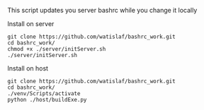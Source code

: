 This script updates you server bashrc while you change it locally   

Install on server
```
git clone https://github.com/watislaf/bashrc_work.git
cd bashrc_work/
chmod +x ./server/initServer.sh
./server/initServer.sh
```

Install on host
```
git clone https://github.com/watislaf/bashrc_work.git
cd bashrc_work/
./venv/Scripts/activate
python ./host/buildExe.py
```
